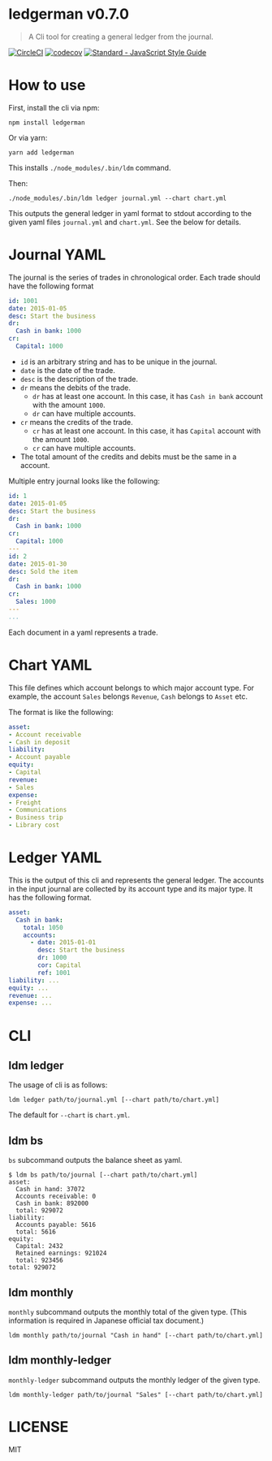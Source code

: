 # ledgerman v0.7.0

> A Cli tool for creating a general ledger from the journal.

[![CircleCI](https://circleci.com/gh/kt3k/ledgerman.svg?style=svg)](https://circleci.com/gh/kt3k/ledgerman)
[![codecov](https://codecov.io/gh/kt3k/ledgerman/branch/master/graph/badge.svg)](https://codecov.io/gh/kt3k/ledgerman)
[![Standard - JavaScript Style Guide](https://img.shields.io/badge/code_style-standard-brightgreen.svg)](http://standardjs.com/)

# How to use

First, install the cli via npm:

    npm install ledgerman

Or via yarn:

    yarn add ledgerman

This installs `./node_modules/.bin/ldm` command.

Then:

    ./node_modules/.bin/ldm ledger journal.yml --chart chart.yml

This outputs the general ledger in yaml format to stdout according to the given yaml files `journal.yml` and `chart.yml`. See the below for details.

# Journal YAML

The journal is the series of trades in chronological order. Each trade should have the following format

```yml
id: 1001
date: 2015-01-05
desc: Start the business
dr:
  Cash in bank: 1000
cr:
  Capital: 1000
```

- `id` is an arbitrary string and has to be unique in the journal.
- `date` is the date of the trade.
- `desc` is the description of the trade.
- `dr` means the debits of the trade.
  - `dr` has at least one account. In this case, it has `Cash in bank` account with the amount `1000`.
  - `dr` can have multiple accounts.
- `cr` means the credits of the trade.
  - `cr` has at least one account. In this case, it has `Capital` account with the amount `1000`.
  - `cr` can have multiple accounts.
- The total amount of the credits and debits must be the same in a account.

Multiple entry journal looks like the following:

```yml
id: 1
date: 2015-01-05
desc: Start the business
dr:
  Cash in bank: 1000
cr:
  Capital: 1000
---
id: 2
date: 2015-01-30
desc: Sold the item
dr:
  Cash in bank: 1000
cr:
  Sales: 1000
---
...
```

Each document in a yaml represents a trade.

# Chart YAML

This file defines which account belongs to which major account type. For example, the account `Sales` belongs `Revenue`, `Cash` belongs to `Asset` etc.

The format is like the following:

```yml
asset:
- Account receivable
- Cash in deposit
liability:
- Account payable
equity:
- Capital
revenue:
- Sales
expense:
- Freight
- Communications
- Business trip
- Library cost
```

# Ledger YAML

This is the output of this cli and represents the general ledger. The accounts in the input journal are collected by its account type and its major type. It has the following format.

```yml
asset:
  Cash in bank:
    total: 1050
    accounts:
      - date: 2015-01-01
        desc: Start the business
        dr: 1000
        cor: Capital
        ref: 1001
liability: ...
equity: ...
revenue: ...
expense: ...
```

# CLI

## ldm ledger

The usage of cli is as follows:

    ldm ledger path/to/journal.yml [--chart path/to/chart.yml]

The default for `--chart` is `chart.yml`.

## ldm bs

`bs` subcommand outputs the balance sheet as yaml.

```
$ ldm bs path/to/journal [--chart path/to/chart.yml]
asset:
  Cash in hand: 37072
  Accounts receivable: 0
  Cash in bank: 892000
  total: 929072
liability:
  Accounts payable: 5616
  total: 5616
equity:
  Capital: 2432
  Retained earnings: 921024
  total: 923456
total: 929072
```

## ldm monthly

`monthly` subcommand outputs the monthly total of the given type. (This information is required in Japanese official tax document.)

    ldm monthly path/to/journal "Cash in hand" [--chart path/to/chart.yml]

## ldm monthly-ledger

`monthly-ledger` subcommand outputs the monthly ledger of the given type.

    ldm monthly-ledger path/to/journal "Sales" [--chart path/to/chart.yml]

# LICENSE

MIT
